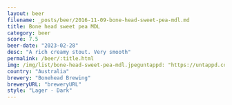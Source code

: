 ```yaml
---
layout: beer
filename: _posts/beer/2016-11-09-bone-head-sweet-pea-mdl.md
title: Bone head sweet pea MDL
category: beer
score: 7.5
beer-date: "2023-02-28"
desc: "A rich creamy stout. Very smooth"
permalink: /beer/:title.html
img: /img/list/bone-head-sweet-pea-mdl.jpeguntappd: "https://untappd.com/b/bonehead-brewing-sweet-pea-m-d-l/2485599"
country: "Australia"
brewery: "Bonehead Brewing"
breweryURL: "breweryURL"
style: "Lager - Dark"
---
```

